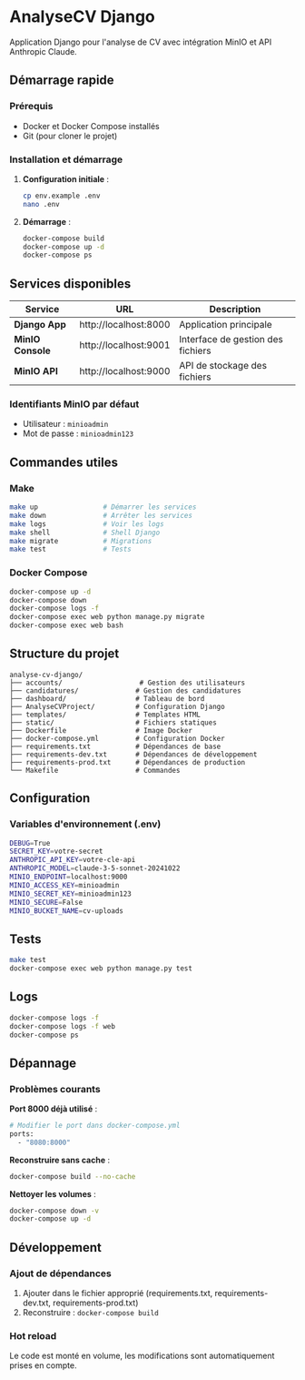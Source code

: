 # AnalyseCV Django

Application Django pour l'analyse de CV avec intégration MinIO et API Anthropic Claude.

## Démarrage rapide

### Prérequis
- Docker et Docker Compose installés
- Git (pour cloner le projet)

### Installation et démarrage

1. **Configuration initiale** :
   ```bash
   cp env.example .env
   nano .env
   ```

2. **Démarrage** :
   ```bash
   docker-compose build
   docker-compose up -d
   docker-compose ps
   ```

## Services disponibles

| Service | URL | Description |
|---------|-----|-------------|
| **Django App** | http://localhost:8000 | Application principale |
| **MinIO Console** | http://localhost:9001 | Interface de gestion des fichiers |
| **MinIO API** | http://localhost:9000 | API de stockage des fichiers |

### Identifiants MinIO par défaut
- Utilisateur : `minioadmin`
- Mot de passe : `minioadmin123`

## Commandes utiles

### Make
```bash
make up                # Démarrer les services
make down              # Arrêter les services
make logs              # Voir les logs
make shell             # Shell Django
make migrate           # Migrations
make test              # Tests
```

### Docker Compose
```bash
docker-compose up -d
docker-compose down
docker-compose logs -f
docker-compose exec web python manage.py migrate
docker-compose exec web bash
```

## Structure du projet

```
analyse-cv-django/
├── accounts/                   # Gestion des utilisateurs
├── candidatures/              # Gestion des candidatures
├── dashboard/                 # Tableau de bord
├── AnalyseCVProject/          # Configuration Django
├── templates/                 # Templates HTML
├── static/                    # Fichiers statiques
├── Dockerfile                 # Image Docker
├── docker-compose.yml         # Configuration Docker
├── requirements.txt           # Dépendances de base
├── requirements-dev.txt       # Dépendances de développement
├── requirements-prod.txt      # Dépendances de production
└── Makefile                   # Commandes
```

## Configuration

### Variables d'environnement (.env)
```bash
DEBUG=True
SECRET_KEY=votre-secret
ANTHROPIC_API_KEY=votre-cle-api
ANTHROPIC_MODEL=claude-3-5-sonnet-20241022
MINIO_ENDPOINT=localhost:9000
MINIO_ACCESS_KEY=minioadmin
MINIO_SECRET_KEY=minioadmin123
MINIO_SECURE=False
MINIO_BUCKET_NAME=cv-uploads
```

## Tests

```bash
make test
docker-compose exec web python manage.py test
```

## Logs

```bash
docker-compose logs -f
docker-compose logs -f web
docker-compose ps
```

## Dépannage

### Problèmes courants

**Port 8000 déjà utilisé** :
```bash
# Modifier le port dans docker-compose.yml
ports:
  - "8080:8000"
```

**Reconstruire sans cache** :
```bash
docker-compose build --no-cache
```

**Nettoyer les volumes** :
```bash
docker-compose down -v
docker-compose up -d
```

## Développement

### Ajout de dépendances
1. Ajouter dans le fichier approprié (requirements.txt, requirements-dev.txt, requirements-prod.txt)
2. Reconstruire : `docker-compose build`

### Hot reload
Le code est monté en volume, les modifications sont automatiquement prises en compte.
